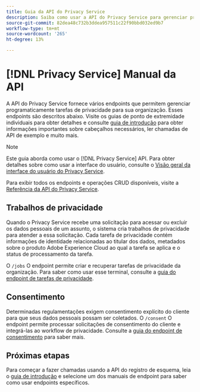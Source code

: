 ```yaml
---
title: Guia da API do Privacy Service
description: Saiba como usar a API do Privacy Service para gerenciar programaticamente tarefas de privacidade para aplicativos Adobe Experience Cloud compatíveis.
source-git-commit: 82dea48c732b3ddea957511c22f90bbd032ed9b7
workflow-type: tm+mt
source-wordcount: '265'
ht-degree: 13%

---
```


# [!DNL Privacy Service] Manual da API

A API do Privacy Service fornece vários endpoints que permitem gerenciar programaticamente tarefas de privacidade para sua organização. Esses endpoints são descritos abaixo. Visite os guias de ponto de extremidade individuais para obter detalhes e consulte [guia de introdução](./getting-started.md) para obter informações importantes sobre cabeçalhos necessários, ler chamadas de API de exemplo e muito mais.

>[!NOTE]
>
>Este guia aborda como usar o [!DNL Privacy Service] API. Para obter detalhes sobre como usar a interface do usuário, consulte o [Visão geral da interface do usuário do Privacy Service](../ui/overview.md).

Para exibir todos os endpoints e operações CRUD disponíveis, visite a [Referência da API do Privacy Service](https://www.adobe.io/experience-platform-apis/references/privacy-service/).

## Trabalhos de privacidade

Quando o Privacy Service recebe uma solicitação para acessar ou excluir os dados pessoais de um assunto, o sistema cria trabalhos de privacidade para atender a essa solicitação. Cada tarefa de privacidade contém informações de identidade relacionadas ao titular dos dados, metadados sobre o produto Adobe Experience Cloud ao qual a tarefa se aplica e o status de processamento da tarefa.

O `/jobs` O endpoint permite criar e recuperar tarefas de privacidade da organização. Para saber como usar esse terminal, consulte a [guia do endpoint de tarefas de privacidade](./privacy-jobs.md).

## Consentimento

Determinadas regulamentações exigem consentimento explícito do cliente para que seus dados pessoais possam ser coletados. O `/consent` O endpoint permite processar solicitações de consentimento do cliente e integrá-las ao workflow de privacidade. Consulte a [guia do endpoint de consentimento](./consent.md) para saber mais.

## Próximas etapas

Para começar a fazer chamadas usando a API do registro de esquema, leia o [guia de introdução](./getting-started.md) e selecione um dos manuais de endpoint para saber como usar endpoints específicos.
